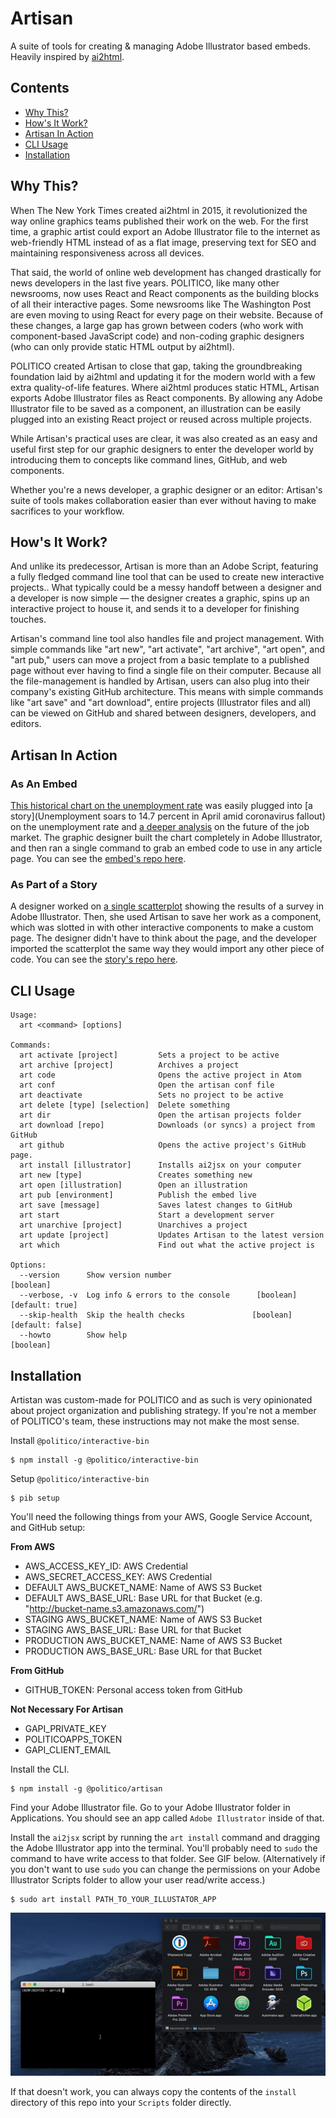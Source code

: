 # Artisan

A suite of tools for creating & managing Adobe Illustrator based embeds. Heavily inspired by [ai2html](http://ai2html.org/).

## Contents
- [Why This?](#why-this)
- [How's It Work?](#hows-it-work)
- [Artisan In Action](#artisan-in-action)
- [CLI Usage](#cli-usage)
- [Installation](#installation)

## Why This?
When The New York Times created ai2html in 2015, it revolutionized the way online graphics teams published their work on the web. For the first time, a graphic artist could export an Adobe Illustrator file to the internet as web-friendly HTML instead of as a flat image, preserving text for SEO and maintaining responsiveness across all devices.

That said, the world of online web development has changed drastically for news developers in the last five years. POLITICO, like many other newsrooms, now uses React and React components as the building blocks of all their interactive pages. Some newsrooms like The Washington Post are even moving to using React for every page on their website. Because of these changes, a large gap has grown between coders (who work with component-based JavaScript code) and non-coding graphic designers (who can only provide static HTML output by ai2html).

POLITICO created Artisan to close that gap, taking the groundbreaking foundation laid by ai2html and updating it for the modern world with a few extra quality-of-life features. Where ai2html produces static HTML, Artisan exports Adobe Illustrator files as React components. By allowing any Adobe Illustrator file to be saved as a component, an illustration can be easily plugged into an existing React project or reused across multiple projects.

While Artisan's practical uses are clear, it was also created as an easy and useful first step for our graphic designers to enter the developer world by introducing them to concepts like command lines, GitHub, and web components.

Whether you're a news developer, a graphic designer or an editor: Artisan's suite of tools makes collaboration easier than ever without having to make sacrifices to your workflow.

## How's It Work?
And unlike its predecessor, Artisan is more than an Adobe Script, featuring a fully fledged command line tool that can be used to create new interactive projects.. What typically could be a messy handoff between a designer and a developer is now simple — the designer creates a graphic, spins up an interactive project to house it, and sends it to a developer for finishing touches.

Artisan's command line tool also handles file and project management. With simple commands like "art new", "art activate", "art archive", "art open", and "art pub," users can move a project from a basic template to a published page without ever having to find a single file on their computer. Because all the file-management is handled by Artisan, users can also plug into their company's existing GitHub architecture. This means with simple commands like "art save" and "art download", entire projects (Illustrator files and all) can be viewed on GitHub and shared between designers, developers, and editors.

## Artisan In Action

### As An Embed
[This historical chart on the unemployment rate](https://www.politico.com/interactives/2020/embed/unemployment-april-2020-line-chart-hnNE7Ja6/preview/) was easily plugged into [a story](Unemployment soars to 14.7 percent in April amid coronavirus fallout) on the unemployment rate and [a deeper analysis](https://www.politico.com/news/2020/05/08/when-will-jobs-return-243925?Asks) on the future of the job market. The graphic designer built the chart completely in Adobe Illustrator, and then ran a single command to grab an embed code to use in any article page. You can see the [embed's repo here](https://github.com/The-Politico/illustration_unempline0420).

### As Part of a Story
A designer worked on [a single scatterplot](https://www.politico.com/interactives/2020/coronavirus-activity-risk-what-is-safe-poll/#g-Scatterplot-Desktop-img) showing the results of a survey in Adobe Illustrator. Then, she used Artisan to save her work as a component, which was slotted in with other interactive components to make a custom page. The designer didn't have to think about the page, and the developer imported the scatterplot the same way they would import any other piece of code. You can see the [story's repo here](https://github.com/The-Politico/interactive_coronavirus-activity-risk).

## CLI Usage

```
Usage:
  art <command> [options]

Commands:
  art activate [project]         Sets a project to be active
  art archive [project]          Archives a project
  art code                       Opens the active project in Atom
  art conf                       Open the artisan conf file
  art deactivate                 Sets no project to be active
  art delete [type] [selection]  Delete something
  art dir                        Open the artisan projects folder
  art download [repo]            Downloads (or syncs) a project from GitHub
  art github                     Opens the active project's GitHub page.
  art install [illustrator]      Installs ai2jsx on your computer
  art new [type]                 Creates something new
  art open [illustration]        Open an illustration
  art pub [environment]          Publish the embed live
  art save [message]             Saves latest changes to GitHub
  art start                      Start a development server
  art unarchive [project]        Unarchives a project
  art update [project]           Updates Artisan to the latest version
  art which                      Find out what the active project is

Options:
  --version      Show version number                                   [boolean]
  --verbose, -v  Log info & errors to the console      [boolean] [default: true]
  --skip-health  Skip the health checks               [boolean] [default: false]
  --howto        Show help                                             [boolean]
```


## Installation

Artistan was custom-made for POLITICO and as such is very opinionated about project organization and publishing strategy. If you're not a member of POLITICO's team, these instructions may not make the most sense.

Install `@politico/interactive-bin`
```
$ npm install -g @politico/interactive-bin
```

Setup `@politico/interactive-bin`
```
$ pib setup
```

You'll need the following things from your AWS, Google Service Account, and GitHub setup:

**From AWS**
- AWS_ACCESS_KEY_ID: AWS Credential
- AWS_SECRET_ACCESS_KEY: AWS Credential
- DEFAULT AWS_BUCKET_NAME: Name of AWS S3 Bucket
- DEFAULT AWS_BASE_URL: Base URL for that Bucket (e.g. "http://bucket-name.s3.amazonaws.com/")
- STAGING AWS_BUCKET_NAME: Name of AWS S3 Bucket
- STAGING AWS_BASE_URL: Base URL for that Bucket
- PRODUCTION AWS_BUCKET_NAME: Name of AWS S3 Bucket
- PRODUCTION AWS_BASE_URL: Base URL for that Bucket

**From GitHub**
- GITHUB_TOKEN: Personal access token from GitHub

**Not Necessary For Artisan**
- GAPI_PRIVATE_KEY
- POLITICOAPPS_TOKEN
- GAPI_CLIENT_EMAIL

Install the CLI.
```
$ npm install -g @politico/artisan
```

Find your Adobe Illustrator file. Go to your Adobe Illustrator folder in Applications. You should see an app called `Adobe Illustrator` inside of that.

Install the `ai2jsx` script by running the `art install` command and dragging the Adobe Illustrator app into the terminal. You'll probably need to `sudo` the command to have write access to that folder. See GIF below. (Alternatively if you don't want to use `sudo` you can change the permissions on your Adobe Illustrator Scripts folder to allow your user read/write access.)

```
$ sudo art install PATH_TO_YOUR_ILLUSTATOR_APP
```

![How To](docs/install.gif)

If that doesn't work, you can always copy the contents of the `install` directory of this repo into your `Scripts` folder directly.
